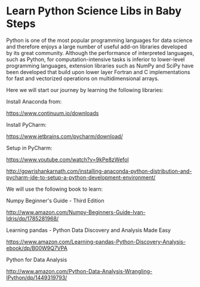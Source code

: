 # Learn Python Science Libs in Baby Steps

Python is one of the most popular programming languages for data science
and therefore enjoys a large number of useful add-on libraries developed by
its great community.
Although the performance of interpreted languages, such as Python, for computation-intensive
tasks is inferior to lower-level programming languages, extension libraries such as NumPy and SciPy 
have been developed that build upon lower layer Fortran and C implementations for fast and 
vectorized operations on multidimensional arrays.

Here we will start our journey by learning the following libraries:

Install Anaconda from:

https://www.continuum.io/downloads

Install PyCharm:

https://www.jetbrains.com/pycharm/download/


Setup in PyCharm:

https://www.youtube.com/watch?v=9kPe8zWefoI

http://gowrishankarnath.com/installing-anaconda-python-distribution-and-pycharm-ide-to-setup-a-python-development-environment/

We will use the following book to learn:


Numpy Beginner's Guide - Third Edition

http://www.amazon.com/Numpy-Beginners-Guide-Ivan-Idris/dp/1785281968/


Learning pandas - Python Data Discovery and Analysis Made Easy 

https://www.amazon.com/Learning-pandas-Python-Discovery-Analysis-ebook/dp/B00W9Q7VPA


Python for Data Analysis

http://www.amazon.com/Python-Data-Analysis-Wrangling-IPython/dp/1449319793/